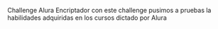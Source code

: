 Challenge Alura Encriptador 
con este challenge pusimos a pruebas la habilidades adquiridas en los cursos dictado por Alura
